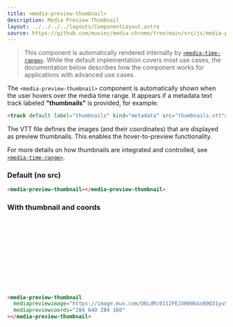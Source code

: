 ```yaml
---
title: <media-preview-thumbnail>
description: Media Preview Thumbnail
layout: ../../../../layouts/ComponentLayout.astro
source: https://github.com/muxinc/media-chrome/tree/main/src/js/media-preview-thumbnail.js
---
```


> This component is automatically rendered internally by [`<media-time-range>`](media-time-range). While the default implementation covers most use cases, the documentation below describes how the component works for applications with advanced use cases.

The `<media-preview-thumbnail>` component is automatically shown when the user hovers over the media time range. It appears if a metadata text track labeled **"thumbnails"** is provided, for example:

```html
<track default label="thumbnails" kind="metadata" src="thumbnails.vtt">
```

The VTT file defines the images (and their coordinates) that are displayed as preview thumbnails. This enables the hover-to-preview functionality.

For more details on how thumbnails are integrated and controlled, see [`<media-time-range>`](media-time-range#preview-thumbnails).

<style>
  media-preview-thumbnail {
    display: block;
  }

  media-preview-thumbnail[mediapreviewimage] {
    height: 160px;
  }
</style>

### Default (no src)

<media-preview-thumbnail></media-preview-thumbnail>

```html
<media-preview-thumbnail></media-preview-thumbnail>
```

### With thumbnail and coords

<media-preview-thumbnail
  mediapreviewimage="https://image.mux.com/O6LdRc0112FEJXH00bGsN9Q31yu5EIVHTgjTKRkKtEq1k/storyboard.jpg"
  mediapreviewcoords="284 640 284 160"></media-preview-thumbnail>

```html
<media-preview-thumbnail
  mediapreviewimage="https://image.mux.com/O6LdRc0112FEJXH00bGsN9Q31yu5EIVHTgjTKRkKtEq1k/storyboard.jpg"
  mediapreviewcoords="284 640 284 160"
></media-preview-thumbnail>
```
